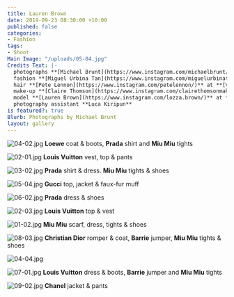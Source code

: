 ```yaml
---
title: Lauren Brown
date: 2019-09-23 08:30:00 +10:00
published: false
categories:
- Fashion
tags:
- Shoot
Main Image: "/uploads/05-04.jpg"
Credits Text: |-
  photographs **[Michael Brunt](https://www.instagram.com/michaelbrunt/)** at **[Assembly Agency](https://www.instagram.com/assemblyagency/)**
  fashion **[Miguel Urbina Tan](https://www.instagram.com/miguelurbinatan/)**
  hair **[Pete Lennon](https://www.instagram.com/petelennon/)** at **[Viviens Creative](https://www.instagram.com/vivienscreative/)**
  make-up **[Claire Thomson](https://www.instagram.com/clairethomsonmakeup/)**
  model **[Lauren Brown](https://www.instagram.com/lozza.brown/)** at **[IMG](https://www.instagram.com/imgmodels/)**
  photography assistant **Luca Kiripun**
is featured?: true
Blurb: Photographs by Michael Brunt
layout: gallery
---
```


![04-02.jpg](/uploads/04-02.jpg)
**Loewe** coat & boots, **Prada** shirt and **Miu Miu** tights

![02-01.jpg](/uploads/02-01.jpg)
**Louis Vuitton** vest, top & pants

![03-02.jpg](/uploads/03-02.jpg)
**Prada** shirt & dress. **Miu Miu** tights & shoes

![05-04.jpg](/uploads/05-04.jpg)
**Gucci** top, jacket & faux-fur muff

![06-02.jpg](/uploads/06-02.jpg)
**Prada** dress & shoes

![02-03.jpg](/uploads/02-03.jpg)
**Louis Vuitton** top & vest

![01-02.jpg](/uploads/01-02.jpg)
**Miu Miu** scarf, dress, tights & shoes

![08-03.jpg](/uploads/08-03.jpg)
**Christian Dior** romper & coat, **Barrie** jumper, **Miu Miu** tights & shoes

![04-04.jpg](/uploads/04-04.jpg)

![07-01.jpg](/uploads/07-01.jpg)
**Louis Vuitton** dress & boots, **Barrie** jumper and **Miu Miu** tights

![09-02.jpg](/uploads/09-02.jpg)
**Chanel** jacket & pants



